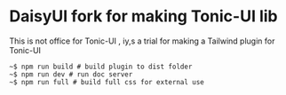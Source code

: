 # DaisyUI fork for making Tonic-UI lib

 This is not office for Tonic-UI , iy,s a trial for making a Tailwind plugin for Tonic-UI

```shell
~$ npm run build # build plugin to dist folder
~$ npm run dev # run doc server
~$ npm run full # build full css for external use
```
